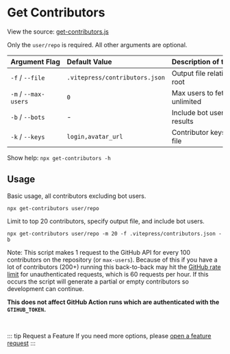 # Get Contributors

View the source: [get-contributors.js](https://github.com/cssnr/vitepress-plugin-contributors/blob/master/src/get-contributors.js)

Only the `user/repo` is required. All other arguments are optional.

| Argument&nbsp;Flag   | Default&nbsp;Value             | Description&nbsp;of&nbsp;the&nbsp;Argument |
| :------------------- | :----------------------------- | :----------------------------------------- |
| `-f` / `--file`      | `.vitepress/contributors.json` | Output file relative to project root       |
| `-m` / `--max-users` | `0`                            | Max users to fetch, 0 is unlimited         |
| `-b` / `--bots`      | -                              | Include bot users in the results           |
| `-k` / `--keys`      | `login,avatar_url`             | Contributor keys to save to file           |

Show help: `npx get-contributors -h` <CB prev />

## Usage

Basic usage, all contributors excluding bot users.

```shell
npx get-contributors user/repo
```

Limit to top 20 contributors, specify output file, and include bot users.

```shell
npx get-contributors user/repo -m 20 -f .vitepress/contributors.json -b
```

Note: This script makes 1 request to the GitHub API for every 100 contributors on the repository (or `max-users`).
Because of this if you have a lot of contributors (200+) running this back-to-back may hit
the [GitHub rate limit](https://docs.github.com/en/rest/using-the-rest-api/rate-limits-for-the-rest-api#about-primary-rate-limits) for unauthenticated requests, which is 60 requests per hour.
If this occurs the script will generate a partial or empty contributors so development can continue.

**This does not affect GitHub Action runs which are authenticated with the `GTIHUB_TOKEN`.**

&nbsp;

::: tip Request a Feature
If you need more options, please [open a feature request](https://github.com/cssnr/vitepress-plugin-contributors/discussions/categories/feature-requests)
:::

